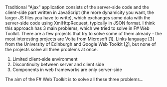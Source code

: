 ﻿<p>Traditional "Ajax" application consists of the server-side code and the client-side part written in JavaScript 
  (the more dynamicity you want, the larger JS files you have to write), which exchanges some data with the server-side
  code using XmlHttpRequest, typically in JSON format. I think this approach has 3 main problems, which we
  tried to solve in F# Web Toolkit. There are a few projects that try to solve some of them already - the most interesting 
  projects are Volta from Microsoft [<a href="#fswtintrolinks">1</a>], Links language [<a href="#fswtintrolinks">3</a>] 
  from the University of Edinburgh and Google Web Toolkit [<a href="#fswtintrolinks">2</a>], but none of the projects solve 
  all three problems at once. </p> 

<ol>
<li>Limited client-side environment</li>
<li>Discontinuity between server and client side</li>
<li>Components in web frameworks are only server-side</li>
</ol>
<p>The aim of the F# Web Toolkit is to solve all these three problems...</p>